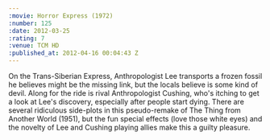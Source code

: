 ```yaml
--- 
:movie: Horror Express (1972)
:number: 125
:date: 2012-03-25
:rating: 7
:venue: TCM HD
:published_at: 2012-04-16 00:04:43 Z
---
```

On the Trans-Siberian Express, Anthropologist Lee transports a frozen fossil he believes might be the missing link, but the locals believe is some kind of devil. Along for the ride is rival Anthropologist Cushing, who's itching to get a look at Lee's discovery, especially after people start dying. There are several ridiculous side-plots in this pseudo-remake of The Thing from Another World (1951), but the fun special effects (love those white eyes) and the novelty of Lee and Cushing playing allies make this a guilty pleasure.